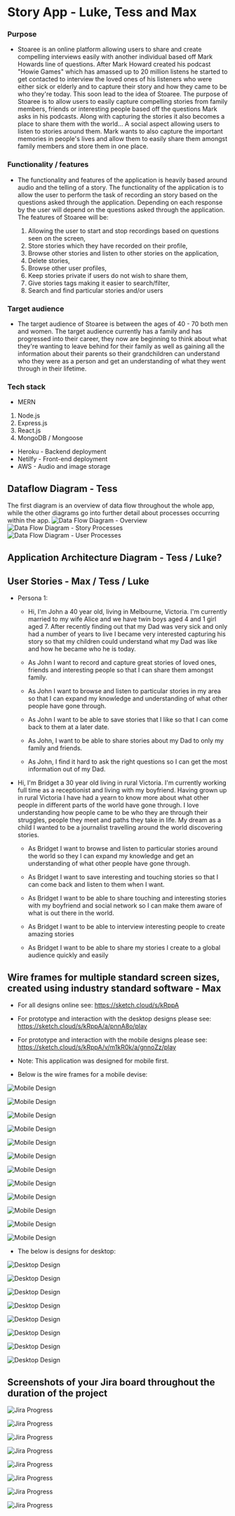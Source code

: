 # Story App - Luke, Tess and Max

### Purpose

  - Stoaree is an online platform allowing users to share and create compelling interviews easily with another individual based off Mark Howards line of questions. After Mark Howard created his podcast "Howie Games" which has amassed up to 20 million listens he started to get contacted to interview the loved ones of his listeners who were either sick or elderly and to capture their story and how they came to be who they're today. This soon lead to the idea of Stoaree. The purpose of Stoaree is to allow users to easily capture compelling stories from family members, friends or interesting people based off the questions Mark asks in his podcasts. Along with capturing the stories it also becomes a place to share them with the world... A social aspect allowing users to listen to stories around them. Mark wants to also capture the important memories in people's lives and allow them to easily share them amongst family members and store them in one place.

### Functionality / features

  - The functionality and features of the application is heavily based around audio and the telling of a story. The functionality of the application is to allow the user to perform the task of recording an story based on the questions asked through the application. Depending on each response by the user will depend on the questions asked through the application. The features of Stoaree will be:

    1. Allowing the user to start and stop recordings based on questions seen on the screen,
    2. Store stories which they have recorded on their profile,
    3. Browse other stories and listen to other stories on the application,
    4. Delete stories,
    5. Browse other user profiles,
    6. Keep stories private if users do not wish to share them,
    7. Give stories tags making it easier to search/filter,
    8. Search and find particular stories and/or users

### Target audience

  - The target audience of Stoaree is between the ages of 40 - 70 both men and women. The target audience currently has a family and has progressed into their career, they now are beginning to think about what they're wanting to leave behind for their family as well as gaining all the information about their parents so their grandchildren can understand who they were as a person and get an understanding of what they went through in their lifetime.

### Tech stack
  - MERN
  1. Node.js
  2. Express.js
  3. React.js
  4. MongoDB / Mongoose

  - Heroku - Backend deployment
  - Netilfy - Front-end deployment
  - AWS - Audio and image storage

## Dataflow Diagram - Tess
The first diagram is an overview of data flow throughout the whole app, while the other diagrams go into further detail about processes occurring within the app.
![Data Flow Diagram - Overview](images/dataFlowDiagram/data_flow_diagram_0.png)
![Data Flow Diagram - Story Processes](images/dataFlowDiagram/data_flow_diagram_1a.png)
![Data Flow Diagram - User Processes](images/dataFlowDiagram/data_flow_diagram_1b.png)

## Application Architecture Diagram - Tess / Luke?

## User Stories - Max / Tess / Luke

  - Persona 1:

    - Hi, I'm John a 40 year old, living in Melbourne, Victoria. I'm currently married to my wife Alice and we have twin boys aged 4 and 1 girl aged 7. After recently finding out that my Dad was very sick and only had a number of years to live I became very interested capturing his story so that my children could understand what my Dad was like and how he became who he is today.

    - As John I want to record and capture great stories of loved ones, friends and interesting people so that I can share them amongst family.

    - As John I want to browse and listen to particular stories in my area so that I can expand my knowledge and understanding of what other people have gone through.

    - As John I want to be able to save stories that I like so that I can come back to them at a later date.

    - As John, I want to be able to share stories about my Dad to only my family and friends.

    - As John, I find it hard to ask the right questions so I can get the most information out of my Dad.

  - Hi, I'm Bridget a 30 year old living in rural Victoria. I'm currently working full time as a receptionist and living with my boyfriend. Having grown up in rural Victoria I have had a yearn to know more about what other people in different parts of the world have gone through. I love understanding how people came to be who they are through their struggles, people they meet and paths they take in life. My dream as a child I wanted to be a journalist travelling around the world discovering stories.

    - As Bridget I want to browse and listen to particular stories around the world so they I can expand my knowledge and get an understanding of what other people have gone through.

    - As Bridget I want to save interesting and touching stories so that I can come back and listen to them when I want.

    - As Bridget I want to be able to share touching and interesting stories with my boyfriend and social network so I can make them aware of what is out there in the world.

    - As Bridget I want to be able to interview interesting people to create amazing stories

    - As Bridget I want to be able to share my stories I create to a global audience quickly and easily


## Wire frames for multiple standard screen sizes, created using industry standard software - Max

  - For all designs online see: https://sketch.cloud/s/kRppA
  - For prototype and interaction with the desktop designs please see: https://sketch.cloud/s/kRppA/a/pnnA8o/play
  - For prototype and interaction with the mobile designs please see: https://sketch.cloud/s/kRppA/v/m1kR0k/a/gnnoZz/play

  - Note: This application was designed for mobile first.
  - Below is the wire frames for a mobile devise:

  ![Mobile Design](./images/mobileDesigns/01_mobile_design.png)

  ![Mobile Design](./images/mobileDesigns/02_mobile_design.png)

  ![Mobile Design](./images/mobileDesigns/03_mobile_design.png)

  ![Mobile Design](./images/mobileDesigns/04_mobile_design.png)

  ![Mobile Design](./images/mobileDesigns/05_mobile_design.png)

  ![Mobile Design](./images/mobileDesigns/06_mobile_design.png)

  ![Mobile Design](./images/mobileDesigns/07_mobile_design.png)

  ![Mobile Design](./images/mobileDesigns/08_mobile_design.png)

  ![Mobile Design](./images/mobileDesigns/09_mobile_design.png)

  ![Mobile Design](./images/mobileDesigns/10_mobile_design.png)

  ![Mobile Design](./images/mobileDesigns/11_mobile_design.png)

  ![Mobile Design](./images/mobileDesigns/12_mobile_design.png)

  - The below is designs for desktop:

  ![Desktop Design](./images/desktopDesigns/01_desktop_design.png)

  ![Desktop Design](./images/desktopDesigns/02_desktop_design.png)

  ![Desktop Design](./images/desktopDesigns/03_desktop_design.png)

  ![Desktop Design](./images/desktopDesigns/04_desktop_design.png)

  ![Desktop Design](./images/desktopDesigns/05_desktop_design.png)

  ![Desktop Design](./images/desktopDesigns/06_desktop_design.png)

  ![Desktop Design](./images/desktopDesigns/07_desktop_design.png)

  ![Desktop Design](./images/desktopDesigns/08_desktop_design.png)




## Screenshots of your Jira board throughout the duration of the project

  ![Jira Progress](./images/jiraProgress/01-jira-progress.png)

  ![Jira Progress](./images/jiraProgress/02-jira-progress.png)

  ![Jira Progress](./images/jiraProgress/03-jira-progress.png)

  ![Jira Progress](./images/jiraProgress/04-jira-progress.png)

  ![Jira Progress](./images/jiraProgress/05-jira-progress.png)

  ![Jira Progress](./images/jiraProgress/06-jira-progress.png)

  ![Jira Progress](./images/jiraProgress/07-jira-progress.png)

  ![Jira Progress](./images/jiraProgress/08-jira-progress.png)

